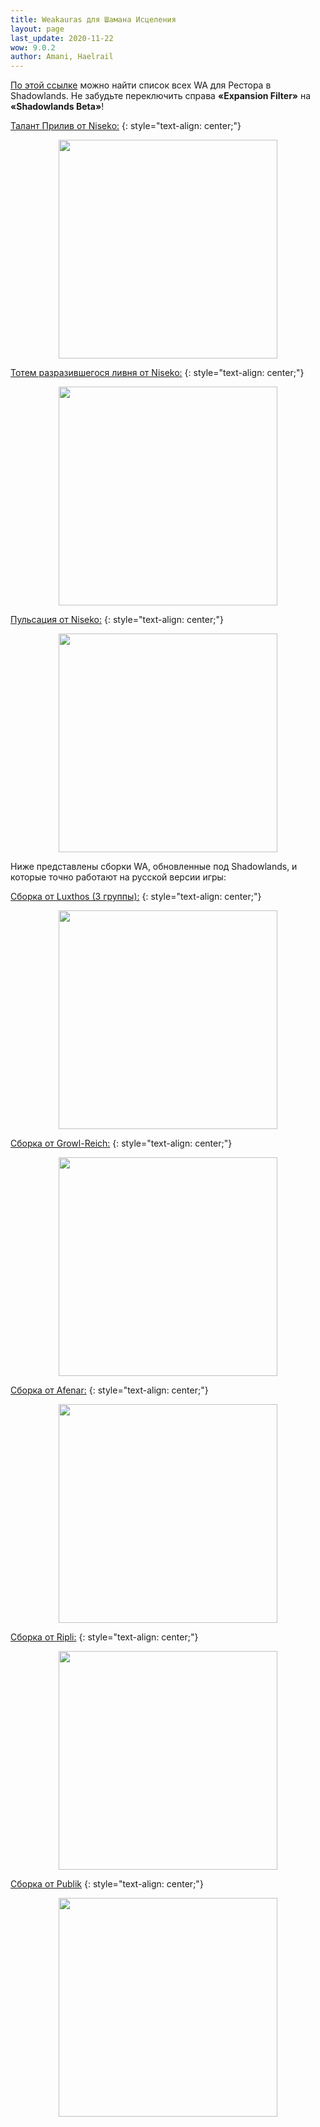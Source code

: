 ```yaml
---
title: Weakauras для Шамана Исцеления
layout: page
last_update: 2020-11-22
wow: 9.0.2
author: Amani, Haelrail
---
```

[По этой ссылке](https://wago.io/bfa-weakauras/classes/shaman/restoration) можно найти список всех WA для Рестора в Shadowlands. Не забудьте переключить справа **«Expansion Filter»** на **«Shadowlands Beta»**!

[Талант Прилив от Niseko:](https://wago.io/rk7idBBoX)
{: style="text-align: center;"}

<p align="center">
<img src="https://i.imgur.com/lXn3NWJ.png" width=350x> 
</p>

[Тотем разразившегося ливня от Niseko:](https://wago.io/lqLj_pm5g)
{: style="text-align: center;"}

<p align="center">
<img src="https://i.imgur.com/k5DWJ1H.png" width=350x> 
</p>

[Пульсация от Niseko:](https://wago.io/HJ6r_zMBz)
{: style="text-align: center;"}

<p align="center">
<img src="https://media.wago.io/screenshots/HJ6r_zMBz/5a64d09b0d3afb30f0b83730.gif" width=350x> 
</p>

Ниже представлены сборки WA, обновленные под Shadowlands, и которые точно работают на русской версии игры:

[Сборка от Luxthos (3 группы):](https://wago.io/Hkc9ktj4X)
{: style="text-align: center;"}

<p align="center">
<img src="https://media.wago.io/screenshots/Hkc9ktj4X/5f83ecaa3114431b32b29967.gif" width=350x> 
</p>

[Сборка от Growl-Reich:](https://wago.io/_Rf9PV-kv)
{: style="text-align: center;"}

<p align="center">
<img src="https://cdn.discordapp.com/attachments/668009359346761748/779431658176643072/unknown.png" width=350x> 
</p>

[Сборка от Afenar:](https://wago.io/Rshaman_AfenarUI)
{: style="text-align: center;"}

<p align="center">
<img src="https://media.wago.io/screenshots/Bkq2WSszM/5ce8d59538f58d0c0e4ac12f.gif" width=350x> 
</p>

[Сборка от Ripli:](https://wago.io/YXFKJhgEP)
{: style="text-align: center;"}

<p align="center">
<img src="https://media.wago.io/screenshots/YXFKJhgEP/5f85c532f0043c08b969be19.png" width=350x> 
</p>

[Сборка от Publik](https://wago.io/rJKNS-LZ7)
{: style="text-align: center;"}

<p align="center">
<img src="https://media.wago.io/screenshots/rJKNS-LZ7/5f72bd6f47448614ab8d4dfb.png" width=350x> 
</p>



